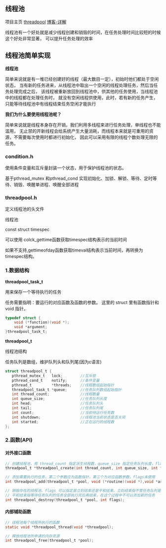 
## 线程池

项目主页 [threadpool](https://github.com/mbrossard/threadpool)
        [博客-详解](https://www.cnblogs.com/tureno/articles/6270416.html)

线程池有一个好处就是减少线程创建和销毁的时间，在任务处理时间比较短的时候这个好处非常显著，
可以提升任务处理的效率

## 线程池简单实现

**线程池**

简单来说就是有一堆已经创建好的线程（最大数目一定），初始时他们都处于空闲状态，
当有新的任务进来，从线程池中取出一个空闲的线程处理任务，然后当任务处理完成之后，
该线程被重新放回到线程池中，供其他的任务使用，当线程池中的线程都在处理任务时，
就没有空闲线程供使用，此时，若有新的任务产生，只能等待线程池中有线程结束任务空闲才能执行

**我们为什么要使用线程池呢？**

简单来说就是线程本身存在开销，我们利用多线程来进行任务处理，单线程也不能滥用，
无止禁的开新线程会给系统产生大量消耗，而线程本来就是可重用的资源，不需要每次使用时都进行初始化，
因此可以采用有限的线程个数处理无限的任务。

### condition.h

使用条件变量和互斥量封装一个状态，用于保护线程池的状态。

基于pthread_mutex 和pthread_cond 实现初始化、加锁、解锁、等待、定时等待、销毁、唤醒单进程、唤醒全部进程


### threadpool.h

定义线程池的头文件

线程池

const struct timespec

可以使用 colck_gettime函数获取timespec结构表示的当前时间

如果不支持,gettimeofday函数获取timeval结构表示当前时间，再转换为timespec结构。



### 1.数据结构

**threadpool_task_t**

用来保存一个等待执行的任务

任务需要指明：要运行的对应函数及函数的参数。
这里的 struct 里有函数指针和 void 指针。

```c
typedef struct {
    void (*function)(void *);
    void *argument;
}threadpool_task_t;
```


**threadpool_t**

线程池结构

任务队列是数组，维护队列头和队列尾(因为c语言)

```c
struct threadpool_t {
   pthread_mutex_t   lock;        //互斥锁
   pthread_cond_t    notify;      //条件变量
   pthread_t         *threads;    //线程数组起始指针
   threadpool_task_t *queue;      //任务队列数组起始指针
   int thread_count;              //线程数量
   int queue_size;                //任务队列长度
   int head;                      //任务队列头
   int tail;                      //任务队列尾
   int count;                     //当前待运行任务数
   int shutdown;                  //线程池当前状态是否关闭
   int started;                   //正在运行的线程数
};
```

### 2.函数(API)

#### 对外接口函数

```c
// 创建线程池，用 thread_count 指定派生线程数，queue_size 指定任务队列长度，flags 为保留参数，未使用
threadpool_t *threadpool_create(int thread_count, int queue_size, int flags); 

// 添加需要执行的任务，第二个参数应为函数指针，第三个为对应函数参数，flags未使用
int threadpool_add(threadpool_t *pool, void (*routine)(void *),void *arg, int flags);

// 销毁存在的线程池。flags 可以指定是立刻结束还是平和结束。立刻结束指不管任务队列是否为空，立刻结束。
// 平和结束指等待任务队列的任务全部执行完后再结束，在这个过程中不可以添加新的任务
int threadpool_destroy(threadpool_t *pool, int flags);
```

#### 内部辅助函数

```c
// 线程池每个线程所执行的函数
static void *threadpool_thread(void *threadpool); 

// 释放线程池所申请的内存资源
int threadpool_free(threadpool_t *pool);
```


